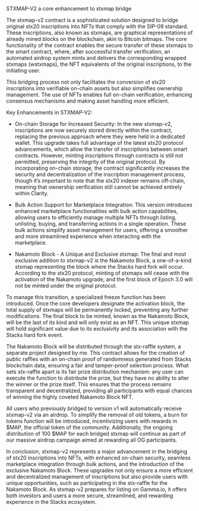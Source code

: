 ﻿STXMAP-V2 
a core enhancement to stxmap bridge

The stxmap-v2 contract is a sophisticated solution designed to bridge original stx20 inscriptions into NFTs that comply with the SIP-09 standard. These inscriptions, also known as stxmaps, are graphical representations of already mined blocks on the blockchain, akin to Bitcoin bitmaps. The core functionality of the contract enables the secure transfer of these stxmaps to the smart contract, where, after successful transfer verification, an automated airdrop system mints and delivers the corresponding wrapped stxmaps (wstxmaps), the NFT equivalents of the original inscriptions, to the initiating user.

This bridging process not only facilitates the conversion of stx20 inscriptions into verifiable on-chain assets but also simplifies ownership management. The use of NFTs enables full on-chain verification, enhancing consensus mechanisms and making asset handling more efficient.

Key Enhancements in STXMAP-V2:

- On-chain Storage for Increased Security: In the new stxmap-v2, inscriptions are now securely stored directly within the contract, replacing the previous approach where they were held in a dedicated wallet. This upgrade takes full advantage of the latest stx20 protocol advancements, which allow the transfer of inscriptions between smart contracts. However, minting inscriptions through contracts is still not permitted, preserving the integrity of the original protocol. By incorporating on-chain storage, the contract significantly increases the security and decentralization of the inscription management process, though it’s important to note that the stx20 indexer remains off-chain, meaning that ownership verification still cannot be achieved entirely within Clarity.
       
- Bulk Action Support for Marketplace Integration: This version introduces enhanced marketplace functionalities with bulk action capabilities, allowing users to efficiently manage multiple NFTs through listing, unlisting, buying, and transferring actions in a single operation. These bulk actions simplify asset management for users, offering a smoother and more streamlined experience when interacting with the marketplace.
       
- Nakamoto Block - A Unique and Exclusive stxmap: The final and most exclusive addition to stxmap-v2 is the Nakamoto Block, a one-of-a-kind stxmap representing the block where the Stacks hard fork will occur. According to the stx20 protocol, minting of stxmaps will cease with the activation of the Nakamoto upgrade, and the first block of Epoch 3.0 will not be minted under the original protocol.

To manage this transition, a specialized freeze function has been introduced. Once the core developers designate the activation block, the total supply of stxmaps will be permanently locked, preventing any further modifications. The final block to be minted, known as the Nakamoto Block, will be the last of its kind and will only exist as an NFT. This unique stxmap will hold significant value due to its exclusivity and its association with the Stacks hard fork event.

The Nakamoto Block will be distributed through the stx-raffle system, a separate project designed by me. This contract allows for the creation of public raffles with an on-chain proof of randomness generated from Stacks blockchain data, ensuring a fair and tamper-proof selection process. What sets stx-raffle apart is its fair prize distribution mechanism: any user can execute the function to distribute the prize, but they have no ability to alter the winner or the prize itself. This ensures that the process remains transparent and decentralized, providing all participants with equal chances of winning the highly coveted Nakamoto Block NFT.

All users who previously bridged to version v1 will automatically receive stxmap-v2 via an airdrop. To simplify the removal of old tokens, a burn for tokens function will be introduced, incentivizing users with rewards in $MAP, the official token of the community. Additionally, the ongoing distribution of 100 $MAP for each bridged stxmap will continue as part of our massive airdrop campaign aimed at rewarding all OG participants.

In conclusion, stxmap-v2 represents a major advancement in the bridging of stx20 inscriptions into NFTs, with enhanced on-chain security, seamless marketplace integration through bulk actions, and the introduction of the exclusive Nakamoto Block. These upgrades not only ensure a more efficient and decentralized management of inscriptions but also provide users with unique opportunities, such as participating in the stx-raffle for the Nakamoto Block. As stxmap-v2 prepares for listing on Gamma.io, it offers both investors and users a more secure, streamlined, and rewarding experience in the Stacks ecosystem.
